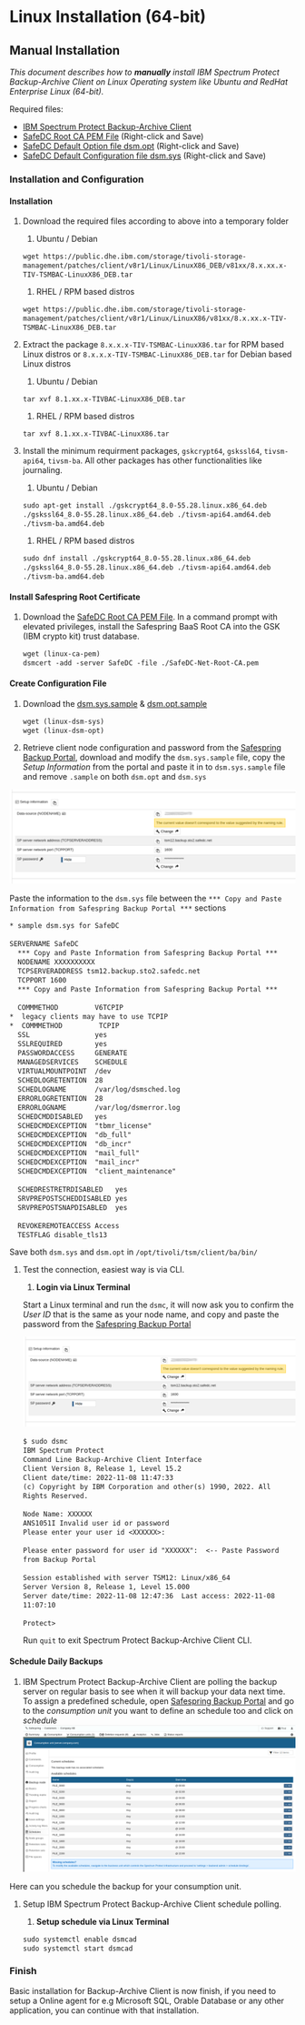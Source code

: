 # Linux Installation (64-bit)
## Manual Installation

_This document describes how to **manually** install IBM Spectrum Protect Backup-Archive Client on Linux Operating system like Ubuntu and RedHat Enterprise Linux (64-bit)._

Required files:

- [IBM Spectrum Protect Backup-Archive Client](https://public.dhe.ibm.com/storage/tivoli-storage-management/patches/client/v8r1/Linux/)
- [SafeDC Root CA PEM File](linux-ca-pem) (Right-click and Save)
- [SafeDC Default Option file dsm.opt](linux-dsm-opt) (Right-click and Save)
- [SafeDC Default Configuration file dsm.sys](linux-dsm-sys) (Right-click and Save)

### Installation and Configuration

#### Installation

1. Download the required files according to above into a temporary folder
    1. Ubuntu / Debian
    ```
    wget https://public.dhe.ibm.com/storage/tivoli-storage-management/patches/client/v8r1/Linux/LinuxX86_DEB/v81xx/8.x.xx.x-TIV-TSMBAC-LinuxX86_DEB.tar
    ```

    1. RHEL / RPM based distros
    ```
    wget https://public.dhe.ibm.com/storage/tivoli-storage-management/patches/client/v8r1/Linux/LinuxX86/v81xx/8.x.xx.x-TIV-TSMBAC-LinuxX86_DEB.tar
    ```

1. Extract the package `8.x.x.x-TIV-TSMBAC-LinuxX86.tar` for RPM based Linux distros or `8.x.x.x-TIV-TSMBAC-LinuxX86_DEB.tar` for Debian based Linux distros
    1. Ubuntu / Debian
    ```
    tar xvf 8.1.xx.x-TIVBAC-LinuxX86_DEB.tar
    ```

    1. RHEL / RPM based distros
    ```
    tar xvf 8.1.xx.x-TIVBAC-LinuxX86.tar
    ```

1. Install the minimum requirment packages, `gskcrypt64`, `gskssl64`, `tivsm-api64`, `tivsm-ba`. All other packages has other functionalities like journaling.
    1. Ubuntu / Debian
    ```
    sudo apt-get install ./gskcrypt64_8.0-55.28.linux.x86_64.deb ./gskssl64_8.0-55.28.linux.x86_64.deb ./tivsm-api64.amd64.deb ./tivsm-ba.amd64.deb
    ```

    1. RHEL / RPM based distros
    ```
    sudo dnf install ./gskcrypt64_8.0-55.28.linux.x86_64.deb ./gskssl64_8.0-55.28.linux.x86_64.deb ./tivsm-api64.amd64.deb ./tivsm-ba.amd64.deb
    ```

#### Install Safespring Root Certificate

1. Download the [SafeDC Root CA PEM File](linux-ca-pem). In a command prompt with elevated privileges, install the Safespring BaaS Root CA into the GSK (IBM crypto kit) trust database.
    ```
    wget (linux-ca-pem)
    dsmcert -add -server SafeDC -file ./SafeDC-Net-Root-CA.pem
    ```

#### Create Configuration File
1. Download the [dsm.sys.sample](linux-dsm-sys) & [dsm.opt.sample](linux-dsm-opt)
    ```
    wget (linux-dsm-sys)
    wget (linux-dsm-opt)
    ```

1. Retrieve client node configuration and password from the [Safespring Backup Portal](baas-portal), download and modify the `dsm.sys.sample` file, copy the *Setup Information* from the portal and paste it in to `dsm.sys.sample` file and remove `.sample`  on both `dsm.opt` and `dsm.sys` 

![Copy the Backup Configuration information](../images/baas-portal-consumption-unit-setup-infomartion.png)

Paste the information to the `dsm.sys` file between the `*** Copy and Paste Information from Safespring Backup Portal ***` sections

```
* sample dsm.sys for SafeDC

SERVERNAME SafeDC
  *** Copy and Paste Information from Safespring Backup Portal ***
  NODENAME XXXXXXXXXX
  TCPSERVERADDRESS tsm12.backup.sto2.safedc.net
  TCPPORT 1600
  *** Copy and Paste Information from Safespring Backup Portal ***

  COMMMETHOD         V6TCPIP
*  legacy clients may have to use TCPIP
*  COMMMETHOD         TCPIP
  SSL                yes
  SSLREQUIRED        yes
  PASSWORDACCESS     GENERATE
  MANAGEDSERVICES    SCHEDULE
  VIRTUALMOUNTPOINT  /dev
  SCHEDLOGRETENTION  28
  SCHEDLOGNAME       /var/log/dsmsched.log
  ERRORLOGRETENTION  28
  ERRORLOGNAME       /var/log/dsmerror.log
  SCHEDCMDDISABLED   yes
  SCHEDCMDEXCEPTION  "tbmr_license"
  SCHEDCMDEXCEPTION  "db_full"
  SCHEDCMDEXCEPTION  "db_incr"
  SCHEDCMDEXCEPTION  "mail_full"
  SCHEDCMDEXCEPTION  "mail_incr"
  SCHEDCMDEXCEPTION  "client_maintenance"

  SCHEDRESTRETRDISABLED   yes
  SRVPREPOSTSCHEDDISABLED yes
  SRVPREPOSTSNAPDISABLED  yes

  REVOKEREMOTEACCESS Access
  TESTFLAG disable_tls13
```

Save both `dsm.sys` and `dsm.opt` in `/opt/tivoli/tsm/client/ba/bin/`

1. Test the connection, easiest way is via CLI.
    1. **Login via Linux Terminal**
    
    Start a Linux terminal and run the `dsmc`, it will now ask you to confirm the *User ID* that is the same as your node name, and copy and paste the password from the [Safespring Backup Portal](baas-portal)
    
    ![Copy Password from Safespring Backup Portal](../images/baas-portal-consumption-unit-setup-infomartion.png) 

    ```
    $ sudo dsmc
    IBM Spectrum Protect
    Command Line Backup-Archive Client Interface
    Client Version 8, Release 1, Level 15.2 
    Client date/time: 2022-11-08 11:47:33
    (c) Copyright by IBM Corporation and other(s) 1990, 2022. All Rights Reserved. 

    Node Name: XXXXXX
    ANS1051I Invalid user id or password
    Please enter your user id <XXXXXX>:      

    Please enter password for user id "XXXXXX":  <-- Paste Password from Backup Portal

    Session established with server TSM12: Linux/x86_64
    Server Version 8, Release 1, Level 15.000
    Server date/time: 2022-11-08 12:47:36  Last access: 2022-11-08 11:07:10

    Protect> 
    ```

    Run `quit` to exit Spectrum Protect Backup-Archive Client CLI.

#### Schedule Daily Backups

1. IBM Spectrum Protect Backup-Archive Client are polling the backup server on regular basis to see when it will backup your data next time.
To assign a predefined schedule, open [Safespring Backup Portal](baas-portal) and go to the *consumption unit* you want to define an schedule too and click on *schedule* 
![Consumption Unit Schedule](../images/baas-portal-consumption-unit-schedule.png)

Here can you schedule the backup for your consumption unit.

1. Setup IBM Spectrum Protect Backup-Archive Client schedule polling.
    1. **Setup schedule via Linux Terminal**
     
     ```
    sudo systemctl enable dsmcad
    sudo systemctl start dsmcad
     ```

### Finish
Basic installation for Backup-Archive Client is now finish, if you need to setup a Online agent for e.g Microsoft SQL, Orable Database or any other application, you can continue with that installation.


[baas-portal]:https://portal.backup.sto2.safedc.net/
[linux-ca-installer]:https://raw.githubusercontent.com/safespring/cloud-BaaS/master/pki/Update-SafeDC-Net-CA.sh
[linux-ca-pem]:https://raw.githubusercontent.com/safespring/cloud-BaaS/master/pki/SafeDC-Net-Root-CA.pem
[linux-dsm-opt]:https://raw.githubusercontent.com/safespring/cloud-BaaS/master/unix/dsm.opt.sample
[linux-dsm-sys]:https://raw.githubusercontent.com/safespring/cloud-BaaS/master/unix/dsm.sys.sample